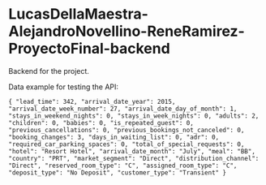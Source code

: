 # LucasDellaMaestra-AlejandroNovellino-ReneRamirez-ProyectoFinal-backend
Backend for the project.

Data example for testing the API:

`
{
  "lead_time": 342,
  "arrival_date_year": 2015,
  "arrival_date_week_number": 27,
  "arrival_date_day_of_month": 1,
  "stays_in_weekend_nights": 0,
  "stays_in_week_nights": 0,
  "adults": 2,
  "children": 0,
  "babies": 0,
  "is_repeated_guest": 0,
  "previous_cancellations": 0,
  "previous_bookings_not_canceled": 0,
  "booking_changes": 3,
  "days_in_waiting_list": 0,
  "adr": 0,
  "required_car_parking_spaces": 0,
  "total_of_special_requests": 0,
  "hotel": "Resort Hotel",
  "arrival_date_month": "July",
  "meal": "BB",
  "country": "PRT",
  "market_segment": "Direct",
  "distribution_channel": "Direct",
  "reserved_room_type": "C",
  "assigned_room_type": "C",
  "deposit_type": "No Deposit",
  "customer_type": "Transient"
}
`